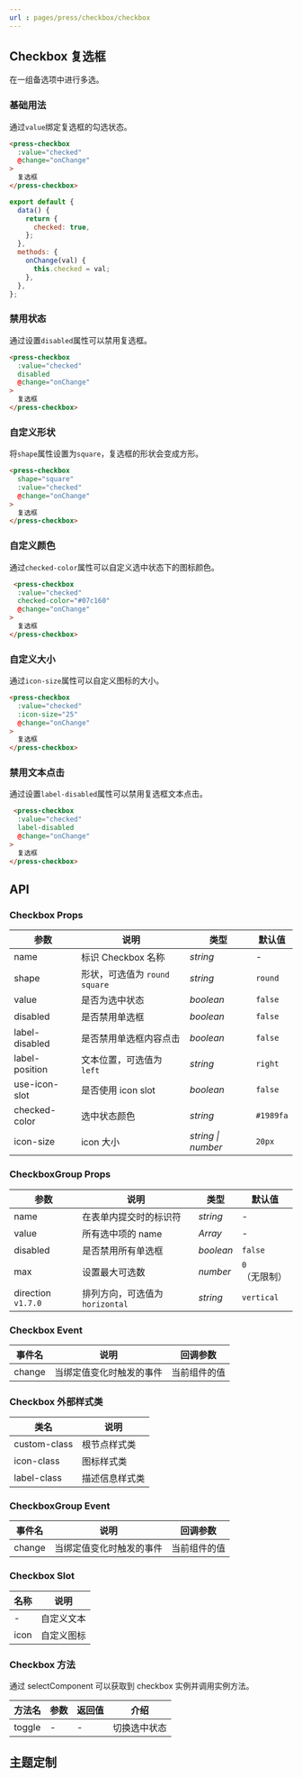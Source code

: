```yaml
---
url : pages/press/checkbox/checkbox
---
```


## Checkbox 复选框


在一组备选项中进行多选。

### 基础用法

通过`value`绑定复选框的勾选状态。

```html
<press-checkbox
  :value="checked"
  @change="onChange"
>
  复选框
</press-checkbox>
```

```js
export default {
  data() {
    return {
      checked: true,
    };
  },
  methods: {
    onChange(val) {
      this.checked = val;
    },
  },
};
```

### 禁用状态

通过设置`disabled`属性可以禁用复选框。

```html
<press-checkbox
  :value="checked"
  disabled
  @change="onChange"
>
  复选框
</press-checkbox>
```

### 自定义形状

将`shape`属性设置为`square`，复选框的形状会变成方形。

```html
<press-checkbox
  shape="square"
  :value="checked"
  @change="onChange"
>
  复选框
</press-checkbox>
```

### 自定义颜色

通过`checked-color`属性可以自定义选中状态下的图标颜色。

```html
 <press-checkbox
  :value="checked"
  checked-color="#07c160"
  @change="onChange"
>
  复选框
</press-checkbox>
```

### 自定义大小

通过`icon-size`属性可以自定义图标的大小。

```html
<press-checkbox
  :value="checked"
  :icon-size="25"
  @change="onChange"
>
  复选框
</press-checkbox>
```


### 禁用文本点击

通过设置`label-disabled`属性可以禁用复选框文本点击。

```html
 <press-checkbox
  :value="checked"
  label-disabled
  @change="onChange"
>
  复选框
</press-checkbox>
```

## API

### Checkbox Props

| 参数           | 说明                            | 类型               | 默认值    |
| -------------- | ------------------------------- | ------------------ | --------- |
| name           | 标识 Checkbox 名称              | _string_           | -         |
| shape          | 形状，可选值为 `round` `square` | _string_           | `round`   |
| value          | 是否为选中状态                  | _boolean_          | `false`   |
| disabled       | 是否禁用单选框                  | _boolean_          | `false`   |
| label-disabled | 是否禁用单选框内容点击          | _boolean_          | `false`   |
| label-position | 文本位置，可选值为 `left`       | _string_           | `right`   |
| use-icon-slot  | 是否使用 icon slot              | _boolean_          | `false`   |
| checked-color  | 选中状态颜色                    | _string_           | `#1989fa` |
| icon-size      | icon 大小                       | _string \| number_ | `20px`    |

### CheckboxGroup Props

| 参数               | 说明                            | 类型      | 默认值        |
| ------------------ | ------------------------------- | --------- | ------------- |
| name               | 在表单内提交时的标识符          | _string_  | -             |
| value              | 所有选中项的 name               | _Array_   | -             |
| disabled           | 是否禁用所有单选框              | _boolean_ | `false`       |
| max                | 设置最大可选数                  | _number_  | `0`（无限制） |
| direction `v1.7.0` | 排列方向，可选值为 `horizontal` | _string_  | `vertical`    |

### Checkbox Event

| 事件名 | 说明                     | 回调参数     |
| ------ | ------------------------ | ------------ |
| change | 当绑定值变化时触发的事件 | 当前组件的值 |

### Checkbox 外部样式类

| 类名         | 说明           |
| ------------ | -------------- |
| custom-class | 根节点样式类   |
| icon-class   | 图标样式类     |
| label-class  | 描述信息样式类 |

### CheckboxGroup Event

| 事件名 | 说明                     | 回调参数     |
| ------ | ------------------------ | ------------ |
| change | 当绑定值变化时触发的事件 | 当前组件的值 |

### Checkbox Slot

| 名称 | 说明       |
| ---- | ---------- |
| -    | 自定义文本 |
| icon | 自定义图标 |

### Checkbox 方法

通过 selectComponent 可以获取到 checkbox 实例并调用实例方法。

| 方法名 | 参数 | 返回值 | 介绍         |
| ------ | ---- | ------ | ------------ |
| toggle | -    | -      | 切换选中状态 |

## 主题定制

<theme-config />